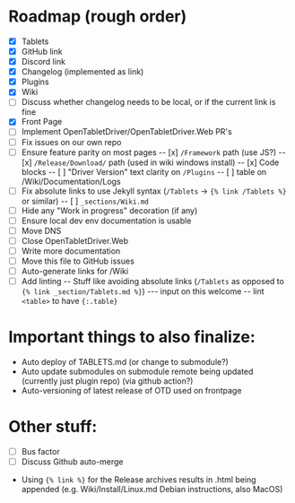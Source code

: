 # Roadmap (rough order)

- [x] Tablets
- [x] GitHub link
- [x] Discord link
- [x] Changelog (implemented as link)
- [x] Plugins
- [x] Wiki
- [ ] Discuss whether changelog needs to be local, or if the current link is fine
- [x] Front Page
- [ ] Implement OpenTabletDriver/OpenTabletDriver.Web PR's
- [ ] Fix issues on our own repo
- [ ] Ensure feature parity on most pages
-- [x] `/Framework` path (use JS?)
-- [x] `/Release/Download/` path (used in wiki windows install)
-- [x] Code blocks
-- [ ] "Driver Version" text clarity on `/Plugins`
-- [ ] table on /Wiki/Documentation/Logs
- [ ] Fix absolute links to use Jekyll syntax (`/Tablets` -> `{% link /Tablets %}` or similar)
-- [ ] `_sections/Wiki.md`
- [ ] Hide any "Work in progress" decoration (if any)
- [ ] Ensure local dev env documentation is usable
- [ ] Move DNS
- [ ] Close OpenTabletDriver.Web
- [ ] Write more documentation
- [ ] Move this file to GitHub issues
- [ ] Auto-generate links for /Wiki
- [ ] Add linting
-- Stuff like avoiding absolute links (`/Tablets` as opposed to `{% link _section/Tablets.md %}`)
--- input on this welcome
-- lint `<table>` to have `{:.table}`

# Important things to also finalize:

- Auto deploy of TABLETS.md (or change to submodule?)
- Auto update submodules on submodule remote being updated (currently just plugin repo) (via github action?)
- Auto-versioning of latest release of OTD used on frontpage

# Other stuff:

- [ ] Bus factor
- [ ] Discuss Github auto-merge

- Using `{% link %}` for the Release archives results in .html being appended (e.g. Wiki/Install/Linux.md Debian instructions, also MacOS)

